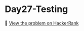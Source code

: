 # Day27-Testing

🔗 [View the problem on HackerRank](https://www.hackerrank.com/challenges/Day27-Testing/problem)
